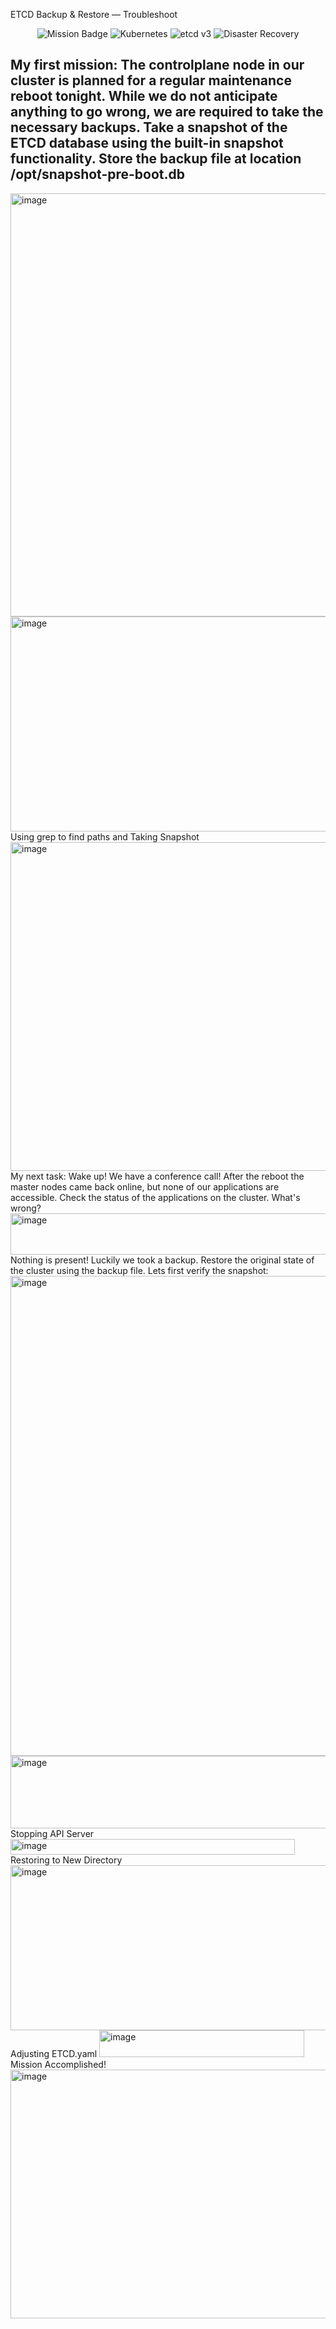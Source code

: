 ETCD Backup & Restore — Troubleshoot
<p align="center"> <img alt="Mission Badge" src="https://img.shields.io/badge/Mission-Control%20Plane-blue" /> <img alt="Kubernetes" src="https://img.shields.io/badge/Kubernetes-Cluster-lightgrey" /> <img alt="etcd v3" src="https://img.shields.io/badge/etcd-v3-important" /> <img alt="Disaster Recovery" src="https://img.shields.io/badge/Disaster%20Recovery-Ready-success" /> </p>

<h2>My first mission: The controlplane node in our cluster is planned for a regular maintenance reboot tonight. While we do not anticipate anything to go wrong, we are required to take the necessary backups. Take a snapshot of the ETCD database using the built-in snapshot functionality. Store the backup file at location /opt/snapshot-pre-boot.db</h2>

<img width="1264" height="677" alt="image" src="https://github.com/user-attachments/assets/09988248-60f3-4f40-a732-d85e575ca9b8" />
<img width="855" height="344" alt="image" src="https://github.com/user-attachments/assets/82c4df69-91df-41a5-9829-0dd1f28893cb" />
Using grep to find paths and Taking Snapshot
<img width="1051" height="526" alt="image" src="https://github.com/user-attachments/assets/5eb8aea7-3a63-42d1-8eab-f8647472c53b" />
My next task: Wake up! We have a conference call! After the reboot the master nodes came back online, but none of our applications are accessible. Check the status of the applications on the cluster. What's wrong?
<img width="604" height="66" alt="image" src="https://github.com/user-attachments/assets/661a5742-d816-4d9f-bfeb-0b7fa482b91e" />
Nothing is present!
Luckily we took a backup. Restore the original state of the cluster using the backup file.
Lets first verify the snapshot:
<img width="1224" height="768" alt="image" src="https://github.com/user-attachments/assets/446317dc-c0bf-470b-92b2-147216aa47a6" />
<img width="744" height="116" alt="image" src="https://github.com/user-attachments/assets/847e608b-9133-4313-a5fd-e47aa8b6a779" />
Stopping API Server
<img width="455" height="25" alt="image" src="https://github.com/user-attachments/assets/cda9f269-9f66-4292-ad51-83f90a34c66a" />
Restoring to New Directory
<img width="1053" height="264" alt="image" src="https://github.com/user-attachments/assets/4719a39c-6269-4eda-ae4b-fcc5aa0fc1f8" />
Adjusting ETCD.yaml
<img width="328" height="43" alt="image" src="https://github.com/user-attachments/assets/c433c873-2b7d-465d-8c02-44ef4b8c36be" />
Mission Accomplished!
<img width="772" height="398" alt="image" src="https://github.com/user-attachments/assets/24fb4f77-8a38-4cd6-ace8-b76a419b56bd" />




